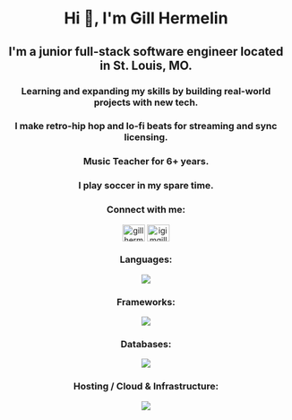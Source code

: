 <h1 align="center">Hi 👋, I'm Gill Hermelin</h1>
<h2 align="center">I'm a junior full-stack software engineer located in St. Louis, MO.</h2>
<h3 align="center">Learning and expanding my skills by building real-world projects with new tech.</h3>
<h3 align="center">I make retro-hip hop and lo-fi beats for streaming and sync licensing.</h3>
<h3 align="center">Music Teacher for 6+ years.</h3>
<h3 align="center">I play soccer in my spare time.</h3>
<h3 align="center">Connect with me:</h3>
<p align="center">
<a href="https://www.linkedin.com/in/gillty/" target="blank"><img align="center" src="https://raw.githubusercontent.com/rahuldkjain/github-profile-readme-generator/master/src/images/icons/Social/linked-in-alt.svg" alt="gill hermelin" height="30" width="40" /></a>
<a href="https://instagram.com/igimgillty" target="blank"><img align="center" src="https://raw.githubusercontent.com/rahuldkjain/github-profile-readme-generator/master/src/images/icons/Social/instagram.svg" alt="igimgillty" height="30" width="40" /></a>
</p>

<h3 align="center">Languages:</h3>
<p align="center">
 <a href="https://skillicons.dev">
    <img src="https://skillicons.dev/icons?i=html,css,javascript,typescript,python,graphql" />
  </a>
</p>
<h3 align="center">Frameworks:</h3>
<p align="center">
 <a href="https://skillicons.dev">
    <img src="https://skillicons.dev/icons?i=react,nextjs,nodejs,expressjs,fastapi,vite,framermotion,jest" />
  </a>
</p>
<h3 align="center">Databases:</h3>
<p align="center">
 <a href="https://skillicons.dev">
    <img src="https://skillicons.dev/icons?i=mongodb,nosql" />
  </a>
</p>
<h3 align="center">Hosting / Cloud & Infrastructure:</h3>
<p align="center">
 <a href="https://skillicons.dev">
    <img src="https://skillicons.dev/icons?i=aws,ec2,nginx,pm2,googlecloud" />
  </a>
</p>

